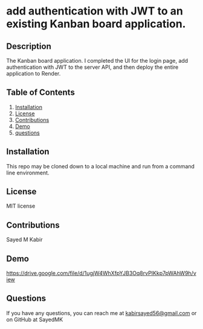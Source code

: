 # add authentication with JWT to an existing Kanban board application.

## Description
The Kanban board application. I completed the UI for the login page, add authentication with JWT to the server API, and then deploy the entire application to Render.

## Table of Contents
1. [Installation](#installation)
2. [License](#license)
3. [Contributions](#contributions)
4. [Demo](#demo)
5. [questions](#questions)

## Installation
This repo may be cloned down to a local machine and run from a command line environment.

## License
MIT license

## Contributions
Sayed M Kabir

## Demo
https://drive.google.com/file/d/1ugjW4WhXfpYJB3Oq8rvPIKkp7pWAhW9h/view


## Questions 
If you have any questions, you can reach me at kabirsayed56@gmail.com or on GitHub at SayedMK



